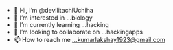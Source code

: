 - 👋 Hi, I’m @devilitachiUchiha
- 👀 I’m interested in ...biology 
- 🌱 I’m currently learning ...hacking
- 💞️ I’m looking to collaborate on ...hackingapps
- 📫 How to reach me ...kumarlakshay1923@gmail.com

<!---
devilitachiUchiha/devilitachiUchiha is a ✨ special ✨ repository because its `README.md` (this file) appears on your GitHub profile.
You can click the Preview link to take a look at your changes.
---
